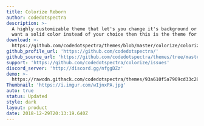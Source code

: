 ```yaml
---
title: Colorize Reborn
author: codedotspectra
description: >-
  A highly customizable theme that let's you change it's background or if you
  want a solid color instead of your choice then this is the theme for you!
download: >-
  https://github.com/codedotspectra/themes/blob/master/colorize/colorize_reborn.theme.css
github_profile_url: 'https://github.com/codedotspectra/'
github_source_url: 'https://github.com/codedotspectra/themes/tree/master/colorize'
support: 'https://github.com/codedotspectra/colorize/issues'
discord_server: 'http://discord.gg/nfggDZz'
demo: >-
  https://rawcdn.githack.com/codedotspectra/themes/93a610f5a7969cd33c286a68816ab428f2e2b1a3/colorize/colorize_reborn.theme.css
Thumbnail: 'https://i.imgur.com/wIjnxPA.jpg'
auto: true
status: Updated
style: dark
layout: product
date: 2018-12-29T20:13:19.640Z
---
```


